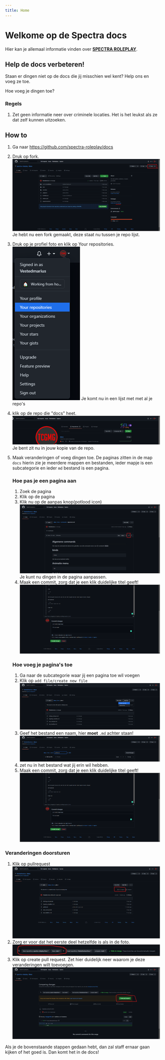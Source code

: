 ```yaml
---
title: Home
---
```


# Welkome op de Spectra docs

Hier kan je allemaal informatie vinden over **[SPECTRA ROLEPLAY](https://spectrarp.nl)**.

## Help de docs verbeteren!

Staan er dingen niet op de docs die jij misschien wel kent? Help ons en voeg ze toe.

Hoe voeg je dingen toe?

### Regels

1. Zet geen informatie neer over criminele locaties. Het is het leukst als ze dat zelf kunnen uitzoeken.

## How to

1. Ga naar https://github.com/spectra-roleplay/docs
1. Druk op fork.
   ![](./assets/images/fork.png)
   Je hebt nu een fork gemaakt, deze staat nu tussen je repo lijst.
1. Druk op je profiel foto en klik op Your repositories.
   ![](./assets/images/repos.png)
   Je komt nu in een lijst met met al je repo's
1. klik op de repo die "docs" heet.
   ![](./assets/images/klickrepo.png)
   Je bent zit nu in jouw kopie van de repo.
1. Maak veranderingen of voeg dingen toe.
   De paginas zitten in de map `docs` hierin zie je meerdere mappen en bestanden, ieder mapje is een subcategorie en ieder `md` bestand is een pagina.

   ### Hoe pas je een pagina aan

   1. Zoek de pagina
   1. Klik op de pagina
   1. Klik nu op de aanpas knop(potlood icon)
      ![](./assets/images/edit.png)
      Je kunt nu dingen in de pagina aanpassen.
   1. Maak een commit, zorg dat je een klik duidelijke titel geeft!
      ![](./assets/images/commit.png)

   ### Hoe voeg je pagina's toe

   1. Ga naar de subcategorie waar jij een pagina toe wil voegen
   1. Klik op `add file/create new file`
      ![](./assets/images/addfile.png)
   1. Geef het bestand een naam, hier **moet** `.md` achter staan!
      ![](./assets/images/name.png)
   1. zet nu in het bestand wat jij erin wil hebben.
   1. Maak een commit, zorg dat je een klik duidelijke titel geeft!
      ![](./assets/images/commit.png)

### Veranderingen doorsturen

1. Klik op pullrequest
   ![](./assets/images/pull.png)
1. Zorg er voor dat het eerste deel hetzelfde is als in de foto.
   ![](./assets/images/pull2.png)
1. Klik op create pull request.
   Zet hier duidelijk neer waarom je deze veranderingen wilt toevoegen.
   ![](./assets/images/pull3.png)

Als je de bovenstaande stappen gedaan hebt, dan zal staff ernaar gaan kijken of het goed is. Dan komt het in de docs!
